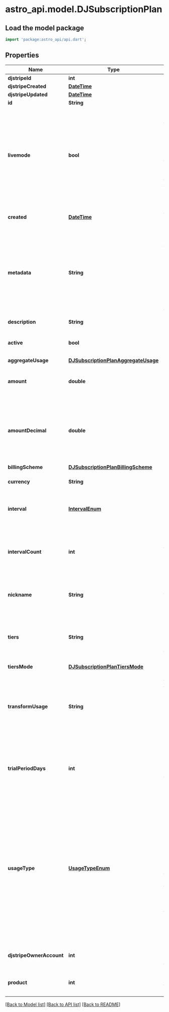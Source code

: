 # astro_api.model.DJSubscriptionPlan

## Load the model package
```dart
import 'package:astro_api/api.dart';
```

## Properties
Name | Type | Description | Notes
------------ | ------------- | ------------- | -------------
**djstripeId** | **int** |  | 
**djstripeCreated** | [**DateTime**](DateTime.md) |  | 
**djstripeUpdated** | [**DateTime**](DateTime.md) |  | 
**id** | **String** |  | 
**livemode** | **bool** | Null here indicates that the livemode status is unknown or was previously unrecorded. Otherwise, this field indicates whether this record comes from Stripe test mode or live mode operation. | [optional] 
**created** | [**DateTime**](DateTime.md) | The datetime this object was created in stripe. | [optional] 
**metadata** | **String** | A set of key/value pairs that you can attach to an object. It can be useful for storing additional information about an object in a structured format. | [optional] 
**description** | **String** | A description of this object. | [optional] 
**active** | **bool** | Whether the plan can be used for new purchases. | 
**aggregateUsage** | [**DJSubscriptionPlanAggregateUsage**](DJSubscriptionPlanAggregateUsage.md) |  | [optional] 
**amount** | **double** | Amount (as decimal) to be charged on the interval specified. | [optional] 
**amountDecimal** | **double** | The unit amount in cents to be charged, represented as a decimal string with at most 12 decimal places. | [optional] 
**billingScheme** | [**DJSubscriptionPlanBillingScheme**](DJSubscriptionPlanBillingScheme.md) |  | [optional] 
**currency** | **String** | Three-letter ISO currency code | 
**interval** | [**IntervalEnum**](IntervalEnum.md) | The frequency with which a subscription should be billed. | 
**intervalCount** | **int** | The number of intervals (specified in the interval property) between each subscription billing. | [optional] 
**nickname** | **String** | A brief description of the plan, hidden from customers. | [optional] 
**tiers** | **String** | Each element represents a pricing tier. This parameter requires `billing_scheme` to be set to `tiered`. | [optional] 
**tiersMode** | [**DJSubscriptionPlanTiersMode**](DJSubscriptionPlanTiersMode.md) |  | [optional] 
**transformUsage** | **String** | Apply a transformation to the reported usage or set quantity before computing the billed price. Cannot be combined with `tiers`. | [optional] 
**trialPeriodDays** | **int** | Number of trial period days granted when subscribing a customer to this plan. Null if the plan has no trial period. | [optional] 
**usageType** | [**UsageTypeEnum**](UsageTypeEnum.md) | Configures how the quantity per period should be determined, can be either `metered` or `licensed`. `licensed` will automatically bill the `quantity` set for a plan when adding it to a subscription, `metered` will aggregate the total usage based on usage records. Defaults to `licensed`. | [optional] 
**djstripeOwnerAccount** | **int** | The Stripe Account this object belongs to. | [optional] 
**product** | **int** | The product whose pricing this plan determines. | [optional] 

[[Back to Model list]](../README.md#documentation-for-models) [[Back to API list]](../README.md#documentation-for-api-endpoints) [[Back to README]](../README.md)


